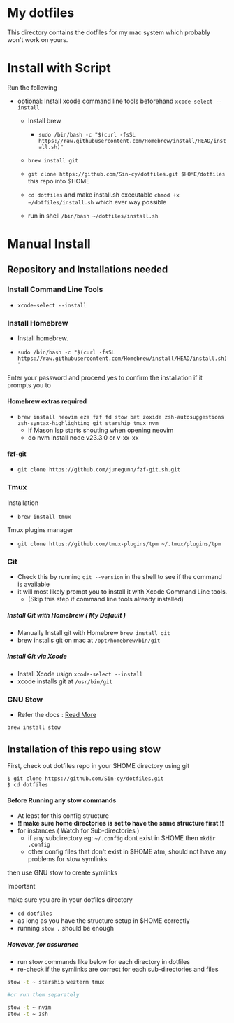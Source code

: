 # My dotfiles

This directory contains the dotfiles for my mac system which probably won't work on yours.

# Install with Script

Run the following
- optional: Install xcode command line tools beforehand `xcode-select --install`
    - Install brew  
        - `sudo /bin/bash -c "$(curl -fsSL https://raw.githubusercontent.com/Homebrew/install/HEAD/install.sh)"`

    - `brew install git`
    - `git clone https://github.com/Sin-cy/dotfiles.git $HOME/dotfiles` this repo into $HOME
    - `cd dotfiles` and make install.sh executable `chmod +x ~/dotfiles/install.sh`
    which ever way possible
    - run in shell `/bin/bash ~/dotfiles/install.sh` 

# Manual Install
## Repository and Installations needed

### Install Command Line Tools 
- `xcode-select --install`

### Install Homebrew

- Install homebrew.

- `sudo /bin/bash -c "$(curl -fsSL https://raw.githubusercontent.com/Homebrew/install/HEAD/install.sh)"`

Enter your password and proceed yes to confirm the installation if it prompts you to

#### Homebrew extras required
- `brew install neovim eza fzf fd stow bat zoxide zsh-autosuggestions
zsh-syntax-highlighting git starship tmux nvm`
    - If Mason lsp starts shouting when opening neovim
    - do nvm install node v23.3.0 or v-xx-xx

#### fzf-git
- `git clone https://github.com/junegunn/fzf-git.sh.git`

### Tmux
Installation
- `brew install tmux`

Tmux plugins manager
- `git clone https://github.com/tmux-plugins/tpm ~/.tmux/plugins/tpm`

### Git

-   Check this by running `git --version` in the shell to see if the command is available
-   it will most likely prompt you to install it with Xcode Command Line tools.
    - (Skip this step if command line tools already installed)

##### Install Git with Homebrew ( My Default ) 
- Manually Install git with Homebrew `brew install git`
- brew installs git on mac at `/opt/homebrew/bin/git`

##### Install Git via Xcode
-   Install Xcode usign `xcode-select --install`
-   xcode installs git at `/usr/bin/git`


### GNU Stow
- Refer the docs : [Read More](https://www.gnu.org/software/stow/)
```
brew install stow
```

## Installation of this repo using stow

First, check out dotfiles repo in your $HOME directory using git

```
$ git clone https://github.com/Sin-cy/dotfiles.git
$ cd dotfiles
```
#### Before Running any stow commands
- At least for this config structure
- **!! make sure home directories is set to have the same structure first !!**
- for instances ( Watch for Sub-directories ) 
    - if any subdirectory eg: `~/.config` dont exist in $HOME then `mkdir .config`
    - other config files that don't exist in $HOME atm, should not have any problems
      for stow symlinks


then use GNU stow to create symlinks
> [!IMPORTANT]
> make sure you are in your dotfiles directory

- `cd dotfiles`
- as long as you have the structure setup in $HOME correctly
- running `stow .` should be enough

##### However, for assurance
- run stow commands like below for each directory in dotfiles 
- re-check if the symlinks are correct for each sub-directories and files
```bash
stow -t ~ starship wezterm tmux

#or run them separately

stow -t ~ nvim
stow -t ~ zsh
```
